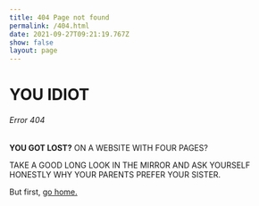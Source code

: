 ```yaml
---
title: 404 Page not found
permalink: /404.html
date: 2021-09-27T09:21:19.767Z
show: false
layout: page
---
```

# **YOU IDIOT**

###### Error 404

**YOU GOT LOST?** ON A WEBSITE WITH FOUR PAGES? 

TAKE A GOOD LONG LOOK IN THE MIRROR AND ASK YOURSELF HONESTLY WHY YOUR PARENTS PREFER YOUR SISTER.

But first, [go home.](https://typogodfrey.netlify.app/)